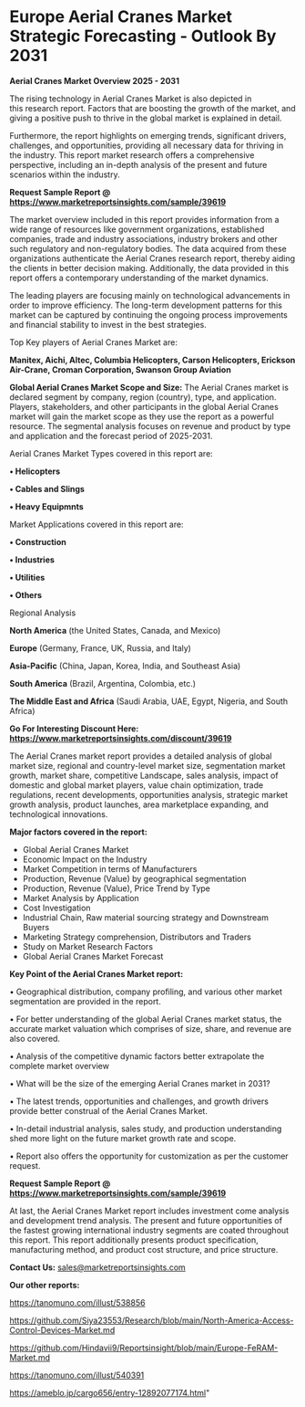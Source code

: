 # Europe Aerial Cranes Market Strategic Forecasting - Outlook By 2031

<Strong> Aerial Cranes Market Overview 2025 - 2031</strong>

The rising technology in Aerial Cranes Market is also depicted in this research report. Factors that are boosting the growth of the market, and giving a positive push to thrive in the global market is explained in detail.

Furthermore, the report highlights on emerging trends, significant drivers, challenges, and opportunities, providing all necessary data for thriving in the industry. This report market research offers a comprehensive perspective, including an in-depth analysis of the present and future scenarios within the industry.

<strong>Request Sample Report @ <a href=https://www.marketreportsinsights.com/sample/39619>https://www.marketreportsinsights.com/sample/39619</a></strong>

The market overview included in this report provides information from a wide range of resources like government organizations, established companies, trade and industry associations, industry brokers and other such regulatory and non-regulatory bodies. The data acquired from these organizations authenticate the Aerial Cranes research report, thereby aiding the clients in better decision making. Additionally, the data provided in this report offers a contemporary understanding of the market dynamics.

The leading players are focusing mainly on technological advancements in order to improve efficiency. The long-term development patterns for this market can be captured by continuing the ongoing process improvements and financial stability to invest in the best strategies.

Top Key players of Aerial Cranes Market are:

<strong>Manitex, Aichi, Altec, Columbia Helicopters, Carson Helicopters, Erickson Air-Crane, Croman Corporation, Swanson Group Aviation</strong>

<strong><b>Global Aerial Cranes Market Scope and Size:</b></strong>
The Aerial Cranes market is declared segment by company, region (country), type, and application. Players, stakeholders, and other participants in the global Aerial Cranes market will gain the market scope as they use the report as a powerful resource. The segmental analysis focuses on revenue and product by type and application and the forecast period of 2025-2031.

Aerial Cranes Market Types covered in this report are:

<strong>•  Helicopters

•  Cables and Slings

•  Heavy Equipmnts</strong>

Market Applications covered in this report are:

<strong>•  Construction

•  Industries

•  Utilities

•  Others</strong> 

Regional Analysis

<strong>North America</strong> (the United States, Canada, and Mexico)

<strong>Europe</strong> (Germany, France, UK, Russia, and Italy)

<strong>Asia-Pacific</strong> (China, Japan, Korea, India, and Southeast Asia)

<strong>South America</strong> (Brazil, Argentina, Colombia, etc.)

<strong>The Middle East and Africa</strong> (Saudi Arabia, UAE, Egypt, Nigeria, and South Africa)

<strong>Go For Interesting Discount Here: <a href=https://www.marketreportsinsights.com/discount/39619>https://www.marketreportsinsights.com/discount/39619</a></strong>

The Aerial Cranes market report provides a detailed analysis of global market size, regional and country-level market size, segmentation market growth, market share, competitive Landscape, sales analysis, impact of domestic and global market players, value chain optimization, trade regulations, recent developments, opportunities analysis, strategic market growth analysis, product launches, area marketplace expanding, and technological innovations.

<strong><b>Major factors covered in the report:</b></strong>
<ul>
  <li>Global Aerial Cranes Market </li>
  <li>Economic Impact on the Industry</li>
  <li>Market Competition in terms of Manufacturers</li>
  <li>Production, Revenue (Value) by geographical segmentation</li>
  <li>Production, Revenue (Value), Price Trend by Type</li>
  <li>Market Analysis by Application</li>
  <li>Cost Investigation</li>
  <li>Industrial Chain, Raw material sourcing strategy and Downstream Buyers</li>
  <li>Marketing Strategy comprehension, Distributors and Traders</li>
  <li>Study on Market Research Factors</li>
  <li>Global Aerial Cranes Market Forecast</li>
</ul>

<strong><b>Key Point of the Aerial Cranes Market report:</b></strong>

• Geographical distribution, company profiling, and various other market segmentation are provided in the report.

• For better understanding of the global Aerial Cranes market status, the accurate market valuation which comprises of size, share, and revenue are also covered.

• Analysis of the competitive dynamic factors better extrapolate the complete market overview

• What will be the size of the emerging Aerial Cranes market in 2031?

• The latest trends, opportunities and challenges, and growth drivers provide better construal of the Aerial Cranes Market.

• In-detail industrial analysis, sales study, and production understanding shed more light on the future market growth rate and scope.

• Report also offers the opportunity for customization as per the customer request.

<strong>Request Sample Report @ <a href=https://www.marketreportsinsights.com/sample/39619>https://www.marketreportsinsights.com/sample/39619</a></strong>

At last, the Aerial Cranes Market report includes investment come analysis and development trend analysis. The present and future opportunities of the fastest growing international industry segments are coated throughout this report. This report additionally presents product specification, manufacturing method, and product cost structure, and price structure.

<strong>Contact Us:</strong>
sales@marketreportsinsights.com

<strong>Our other reports:</strong>

<a href=https://tanomuno.com/illust/538856>https://tanomuno.com/illust/538856</a>

<a href=https://github.com/Siya23553/Research/blob/main/North-America-Access-Control-Devices-Market.md>https://github.com/Siya23553/Research/blob/main/North-America-Access-Control-Devices-Market.md</a>

<a href=https://github.com/Hindavii9/Reportsinsight/blob/main/Europe-FeRAM-Market.md>https://github.com/Hindavii9/Reportsinsight/blob/main/Europe-FeRAM-Market.md</a>

<a href=https://tanomuno.com/illust/540391>https://tanomuno.com/illust/540391</a>

<a href=https://ameblo.jp/cargo656/entry-12892077174.html>https://ameblo.jp/cargo656/entry-12892077174.html</a>"

